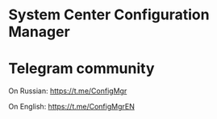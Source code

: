 # System Center Configuration Manager

# Telegram community
On Russian: https://t.me/ConfigMgr

On English: https://t.me/ConfigMgrEN
